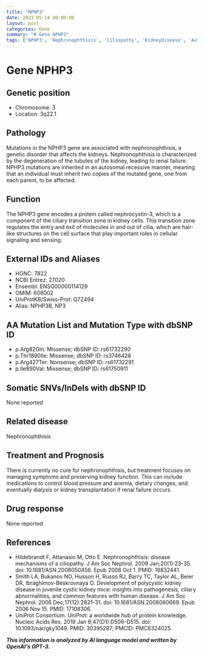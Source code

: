 ```yaml
---
title: "NPHP3"
date: 2023-05-14 00:00:00
layout: post
categories: Gene
summary: "# Gene NPHP3"
tags: ['NPHP3', 'Nephronophthisis', 'Ciliopathy', 'KidneyDisease', 'AutosomalRecessive', 'MissenseMutation', 'NonsenseMutation', 'Prognosis']
---
```


# Gene NPHP3

## Genetic position
- Chromosome: 3
- Location: 3q22.1

## Pathology
Mutations in the NPHP3 gene are associated with nephronophthisis, a genetic disorder that affects the kidneys. Nephronophthisis is characterized by the degeneration of the tubules of the kidney, leading to renal failure. NPHP3 mutations are inherited in an autosomal recessive manner, meaning that an individual must inherit two copies of the mutated gene, one from each parent, to be affected.

## Function
The NPHP3 gene encodes a protein called nephrocystin-3, which is a component of the ciliary transition zone in kidney cells. This transition zone regulates the entry and exit of molecules in and out of cilia, which are hair-like structures on the cell surface that play important roles in cellular signaling and sensing.

## External IDs and Aliases
- HGNC: 7822
- NCBI Entrez: 27020
- Ensembl: ENSG00000114129
- OMIM: 608002
- UniProtKB/Swiss-Prot: Q7Z494
- Alias: NPHP3B, NP3

## AA Mutation List and Mutation Type with dbSNP ID
- p.Arg82Gln: Missense; dbSNP ID: rs61732290
- p.Thr1890Ile: Missense; dbSNP ID: rs3746428
- p.Arg427Ter: Nonsense; dbSNP ID: rs61732291
- p.Ile890Val: Missense; dbSNP ID: rs61750911

## Somatic SNVs/InDels with dbSNP ID
None reported

## Related disease
Nephronophthisis

## Treatment and Prognosis
There is currently no cure for nephronophthisis, but treatment focuses on managing symptoms and preserving kidney function. This can include medications to control blood pressure and anemia, dietary changes, and eventually dialysis or kidney transplantation if renal failure occurs.

## Drug response
None reported

## References
- Hildebrandt F, Attanasio M, Otto E. Nephronophthisis: disease mechanisms of a ciliopathy. J Am Soc Nephrol. 2009 Jan;20(1):23-35. doi: 10.1681/ASN.2008050456. Epub 2008 Oct 1. PMID: 18832441.
- Smith LA, Bukanov NO, Husson H, Russo RJ, Barry TC, Taylor AL, Beier DR, Ibraghimov-Beskrovnaya O. Development of polycystic kidney disease in juvenile cystic kidney mice: insights into pathogenesis, ciliary abnormalities, and common features with human disease. J Am Soc Nephrol. 2006 Dec;17(12):2821-31. doi: 10.1681/ASN.2006060669. Epub 2006 Nov 15. PMID: 17108306.
- UniProt Consortium. UniProt: a worldwide hub of protein knowledge. Nucleic Acids Res. 2019 Jan 8;47(D1):D506-D515. doi: 10.1093/nar/gky1049. PMID: 30395287; PMCID: PMC6324025.

**_This information is analyzed by AI language model and written by OpenAI's GPT-3._**
